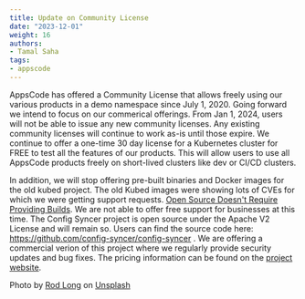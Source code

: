 ```yaml
---
title: Update on Community License
date: "2023-12-01"
weight: 16
authors:
- Tamal Saha
tags:
- appscode
---
```


AppsCode has offered a Community License that allows freely using our various products in a demo namespace since July 1, 2020. Going forward we intend to focus on our commerical offerings. From Jan 1, 2024, users will not be able to issue any new community licenses. Any existing community licenses will continue to work as-is until those expire. We continue to offer a one-time 30 day license for a Kubernetes cluster for FREE to test all the features of our products. This will allow users to use all AppsCode products freely on short-lived clusters like dev or CI/CD clusters.

In addition, we will stop offering pre-built binaries and Docker images for the old kubed project. The old Kubed images were showing lots of CVEs for which we were getting support requests. [Open Source Doesn't Require Providing Builds](https://codeengineered.com/blog/2024/open-source-not-builds/). We are not able to offer free support for businesses at this time. The Config Syncer project is open source under the Apache V2 License and will remain so. Users can find the source code here: https://github.com/config-syncer/config-syncer . We are offering a commercial verion of this project where we regularly provide security updates and bug fixes. The pricing information can be found on the [project website](https://config-syncer.com/pricing/).

Photo by <a href="https://unsplash.com/@rodlong?utm_content=creditCopyText&utm_medium=referral&utm_source=unsplash">Rod Long</a> on <a href="https://unsplash.com/photos/3-brown-hand-with-white-background-89bQBucvJdw?utm_content=creditCopyText&utm_medium=referral&utm_source=unsplash">Unsplash</a>
